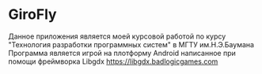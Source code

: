# GiroFly
Данное приложения является моей курсовой работой по курсу "Технология разработки программных систем" в МГТУ им.Н.Э.Баумана
Программа является игрой на плотформу Android написанное при помощи фреймворка Libgdx <https://libgdx.badlogicgames.com>
